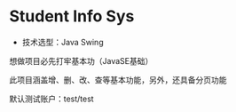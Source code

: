 # Student Info Sys

- 技术选型：Java Swing

想做项目必先打牢基本功（JavaSE基础）

此项目涵盖增、删、改、查等基本功能，另外，还具备分页功能

默认测试账户：test/test
